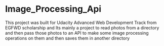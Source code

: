 # Image_Processing_Api
 This project was built for Udacity Advanced Web Development Track from EGFWD scholarship and Its mainly a project to read photos from a directory and then pass those photos to an API to make some image processing operations on them and then saves them in another directory

